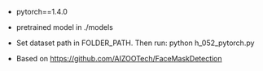 
- pytorch==1.4.0

- pretrained model in ./models

- Set dataset path in FOLDER_PATH. Then run:  python h_052_pytorch.py

- Based on https://github.com/AIZOOTech/FaceMaskDetection
